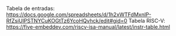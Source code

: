 Tabela de entradas: https://docs.google.com/spreadsheets/d/1h2xWTFdMxnlP-RfZsiUlPSTNYCuKOGtTz6YcoHQvhck/edit#gid=0
Tabela RISC-V: https://five-embeddev.com/riscv-isa-manual/latest/instr-table.html

